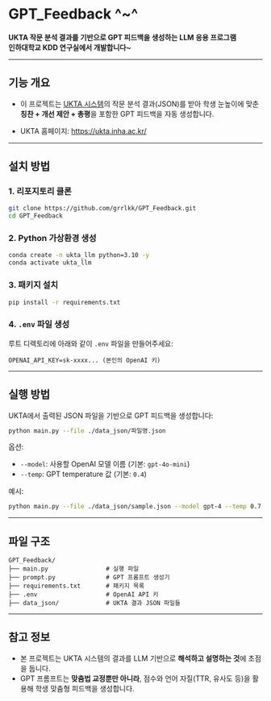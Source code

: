# GPT_Feedback ^~^  
**UKTA 작문 분석 결과를 기반으로 GPT 피드백을 생성하는 LLM 응용 프로그램**  
**인하대학교 KDD 연구실에서 개발합니다~**

---

## 기능 개요

* 이 프로젝트는 [UKTA 시스템](https://github.com/inhaKDD/UKTA-web)의 작문 분석 결과(JSON)를 받아 학생 눈높이에 맞춘 **칭찬 + 개선 제안 + 총평**을 포함한 GPT 피드백을 자동 생성합니다.

* UKTA 홈페이지: https://ukta.inha.ac.kr/

---

## 설치 방법

### 1. 리포지토리 클론

```bash
git clone https://github.com/grrlkk/GPT_Feedback.git
cd GPT_Feedback
```

### 2. Python 가상환경 생성

```bash
conda create -n ukta_llm python=3.10 -y
conda activate ukta_llm
```

### 3. 패키지 설치

```bash
pip install -r requirements.txt
```

### 4. `.env` 파일 생성

루트 디렉토리에 아래와 같이 `.env` 파일을 만들어주세요:

```
OPENAI_API_KEY=sk-xxxx... (본인의 OpenAI 키)
```

---

## 실행 방법

UKTA에서 출력된 JSON 파일을 기반으로 GPT 피드백을 생성합니다:

```bash
python main.py --file ./data_json/파일명.json
```

옵션:

* `--model`: 사용할 OpenAI 모델 이름 (기본: `gpt-4o-mini`)
* `--temp`: GPT temperature 값 (기본: `0.4`)

예시:

```bash
python main.py --file ./data_json/sample.json --model gpt-4 --temp 0.7
```

---

## 파일 구조

```
GPT_Feedback/
├── main.py                # 실행 파일
├── prompt.py              # GPT 프롬프트 생성기
├── requirements.txt       # 패키지 목록
├── .env                   # OpenAI API 키
├── data_json/             # UKTA 결과 JSON 파일들
```

---

## 참고 정보

* 본 프로젝트는 UKTA 시스템의 결과를 LLM 기반으로 **해석하고 설명하는 것**에 초점을 둡니다.
* GPT 프롬프트는 **맞춤법 교정뿐만 아니라**, 점수와 언어 자질(TTR, 유사도 등)을 활용해 학생 맞춤형 피드백을 생성합니다.
